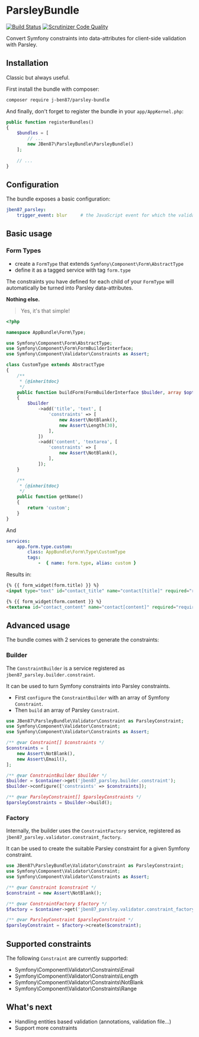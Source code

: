 # ParsleyBundle

[![Build Status](https://travis-ci.org/J-Ben87/ParsleyBundle.svg?branch=master)](https://travis-ci.org/J-Ben87/ParsleyBundle)
[![Scrutinizer Code Quality](https://scrutinizer-ci.com/g/J-Ben87/ParsleyBundle/badges/quality-score.png?b=master)](https://scrutinizer-ci.com/g/J-Ben87/ParsleyBundle/?branch=master)

Convert Symfony constraints into data-attributes for client-side validation with Parsley.

## Installation

Classic but always useful.

First install the bundle with composer:

```bash
composer require j-ben87/parsley-bundle
```

And finally, don't forget to register the bundle in your `app/AppKernel.php`:

```php
public function registerBundles()
{
    $bundles = [
        // ...
        new JBen87\ParsleyBundle\ParsleyBundle()
    ];
    
    // ...
}
```

## Configuration

The bundle exposes a basic configuration:

```yml
jben87_parsley:
    trigger_event: blur     # the JavaScript event for which the validation is to be triggered relative to the selected input
```

## Basic usage

### Form Types

- create a `FormType` that extends `Symfony\Component\Form\AbstractType`
- define it as a tagged service with tag `form.type`

The constraints you have defined for each child of your `FormType` will automatically be turned into Parsley data-attributes.

**Nothing else.** 

> Yes, it's that simple!

```php
<?php

namespace AppBundle\Form\Type;

use Symfony\Component\Form\AbstractType;
use Symfony\Component\Form\FormBuilderInterface;
use Symfony\Component\Validator\Constraints as Assert;

class CustomType extends AbstractType
{
    /**
     * {@inheritdoc}
     */
    public function buildForm(FormBuilderInterface $builder, array $options)
    {
        $builder
            ->add('title', 'text', [
                'constraints' => [
                    new Assert\NotBlank(),
                    new Assert\Length(30),
                ],
            ])
            ->add('content', 'textarea', [
                'constraints' => [
                    new Assert\NotBlank(),
                ],
            ]);
    }

    /**
     * {@inheritdoc}
     */
    public function getName()
    {
        return 'custom';
    }
}
```

And

```yml
services:
    app.form.type.custom:
        class: AppBundle\Form\Type\CustomType
        tags:
            -  { name: form.type, alias: custom }
```

Results in:

```html
{% {{ form_widget(form.title) }} %}
<input type="text" id="contact_title" name="contact[title]" required="required" data-parsley-trigger="blur" data-parsley-required="true" data-parsley-required-message="This value should not be blank." data-parsley-length="[30, 30]" data-parsley-length-message="This value should have exactly {{ limit }} character.|This value should have exactly {{ limit }} characters." data-parsley-id="4" class="parsley-error">

{% {{ form_widget(form.content }} %}
<textarea id="contact_content" name="contact[content]" required="required" data-parsley-trigger="blur" data-parsley-required="true" data-parsley-required-message="This value should not be blank." data-parsley-id="6" class="parsley-error"></textarea>
```

## Advanced usage

The bundle comes with 2 services to generate the constraints:

### Builder

The `ConstraintBuilder` is a service registered as `jben87_parsley.builder.constraint`.

It can be used to turn Symfony constraints into Parsley constraints.

- First `configure` the `ConstraintBuilder` with an array of Symfony `Constraint`.
- Then `build` an array of Parsley `Constraint`.

```php
use JBen87\ParsleyBundle\Validator\Constraint as ParsleyConstraint;
use Symfony\Component\Validator\Constraint;
use Symfony\Component\Validator\Constraints as Assert;

/** @var Constraint[] $constraints */
$constraints = [
    new Assert\NotBlank(),
    new Assert\Email(),
];

/** @var ConstraintBuilder $builder */
$builder = $container->get('jben87_parsley.builder.constraint');
$builder->configure(['constraints' => $constraints]);

/** @var ParsleyConstraint[] $parsleyConstraints */
$parsleyConstraints = $builder->build();
```

### Factory

Internally, the builder uses the `ConstraintFactory` service, registered as `jben87_parsley.validator.constraint_factory`.

It can be used to create the suitable Parsley constraint for a given Symfony constraint.

```php
use JBen87\ParsleyBundle\Validator\Constraint as ParsleyConstraint;
use Symfony\Component\Validator\Constraint;
use Symfony\Component\Validator\Constraints as Assert;

/** @var Constraint $constraint */
$constraint = new Assert\NotBlank();

/** @var ConstraintFactory $factory */
$factory = $container->get('jben87_parsley.validator.constraint_factory');

/** @var ParsleyConstraint $parsleyConstraint */
$parsleyConstraint = $factory->create($constraint);
```

## Supported constraints

The following `Constraint` are currently supported:

- Symfony\Component\Validator\Constraints\Email
- Symfony\Component\Validator\Constraints\Length
- Symfony\Component\Validator\Constraints\NotBlank
- Symfony\Component\Validator\Constraints\Range

## What's next

- Handling entities based validation (annotations, validation file...)
- Support more constraints
